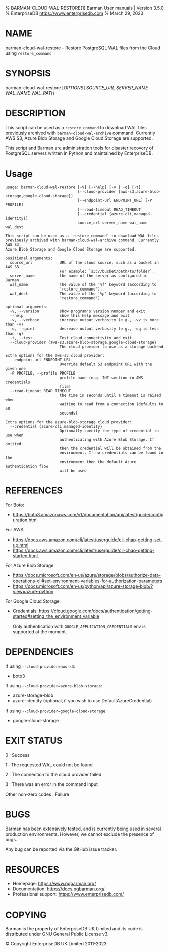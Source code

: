 % BARMAN-CLOUD-WAL-RESTORE(1) Barman User manuals | Version 3.5.0
% EnterpriseDB <https://www.enterprisedb.com>
% March 29, 2023

# NAME

barman-cloud-wal-restore - Restore PostgreSQL WAL files from the Cloud using `restore_command`


# SYNOPSIS

barman-cloud-wal-restore [*OPTIONS*] *SOURCE_URL* *SERVER_NAME* *WAL_NAME* *WAL_PATH*


# DESCRIPTION

This script can be used as a `restore_command` to download WAL files
previously archived with `barman-cloud-wal-archive` command.
Currently AWS S3, Azure Blob Storage and Google Cloud Storage are supported.

This script and Barman are administration tools for disaster recovery
of PostgreSQL servers written in Python and maintained by EnterpriseDB.


# Usage
```
usage: barman-cloud-wal-restore [-V] [--help] [-v | -q] [-t]
                                [--cloud-provider {aws-s3,azure-blob-storage,google-cloud-storage}]
                                [--endpoint-url ENDPOINT_URL] [-P PROFILE]
                                [--read-timeout READ_TIMEOUT]
                                [--credential {azure-cli,managed-identity}]
                                source_url server_name wal_name wal_dest

This script can be used as a `restore_command` to download WAL files
previously archived with barman-cloud-wal-archive command. Currently AWS S3,
Azure Blob Storage and Google Cloud Storage are supported.

positional arguments:
  source_url            URL of the cloud source, such as a bucket in AWS S3.
                        For example: `s3://bucket/path/to/folder`.
  server_name           the name of the server as configured in Barman.
  wal_name              The value of the '%f' keyword (according to
                        'restore_command').
  wal_dest              The value of the '%p' keyword (according to
                        'restore_command').

optional arguments:
  -V, --version         show program's version number and exit
  --help                show this help message and exit
  -v, --verbose         increase output verbosity (e.g., -vv is more than -v)
  -q, --quiet           decrease output verbosity (e.g., -qq is less than -q)
  -t, --test            Test cloud connectivity and exit
  --cloud-provider {aws-s3,azure-blob-storage,google-cloud-storage}
                        The cloud provider to use as a storage backend

Extra options for the aws-s3 cloud provider:
  --endpoint-url ENDPOINT_URL
                        Override default S3 endpoint URL with the given one
  -P PROFILE, --profile PROFILE
                        profile name (e.g. INI section in AWS credentials
                        file)
  --read-timeout READ_TIMEOUT
                        the time in seconds until a timeout is raised when
                        waiting to read from a connection (defaults to 60
                        seconds)

Extra options for the azure-blob-storage cloud provider:
  --credential {azure-cli,managed-identity}
                        Optionally specify the type of credential to use when
                        authenticating with Azure Blob Storage. If omitted
                        then the credential will be obtained from the
                        environment. If no credentials can be found in the
                        environment then the default Azure authentication flow
                        will be used
```
# REFERENCES

For Boto:

* https://boto3.amazonaws.com/v1/documentation/api/latest/guide/configuration.html

For AWS:

* https://docs.aws.amazon.com/cli/latest/userguide/cli-chap-getting-set-up.html
* https://docs.aws.amazon.com/cli/latest/userguide/cli-chap-getting-started.html.

For Azure Blob Storage:

* https://docs.microsoft.com/en-us/azure/storage/blobs/authorize-data-operations-cli#set-environment-variables-for-authorization-parameters
* https://docs.microsoft.com/en-us/python/api/azure-storage-blob/?view=azure-python

For Google Cloud Storage:
* Credentials: https://cloud.google.com/docs/authentication/getting-started#setting_the_environment_variable

  Only authentication with `GOOGLE_APPLICATION_CREDENTIALS` env is supported at the moment.

# DEPENDENCIES

If using `--cloud-provider=aws-s3`:

* boto3

If using `--cloud-provider=azure-blob-storage`:

* azure-storage-blob
* azure-identity (optional, if you wish to use DefaultAzureCredential)

If using `--cloud-provider=google-cloud-storage`
* google-cloud-storage 

# EXIT STATUS

0
:   Success

1
:   The requested WAL could not be found

2
:   The connection to the cloud provider failed

3
:   There was an error in the command input

Other non-zero codes
:   Failure

# BUGS

Barman has been extensively tested, and is currently being used in several
production environments. However, we cannot exclude the presence of bugs.

Any bug can be reported via the GitHub issue tracker.

# RESOURCES

* Homepage: <https://www.pgbarman.org/>
* Documentation: <https://docs.pgbarman.org/>
* Professional support: <https://www.enterprisedb.com/>


# COPYING

Barman is the property of EnterpriseDB UK Limited
and its code is distributed under GNU General Public License v3.

© Copyright EnterpriseDB UK Limited 2011-2023
